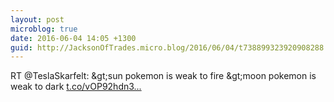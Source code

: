 ```yaml
---
layout: post
microblog: true
date: 2016-06-04 14:05 +1300
guid: http://JacksonOfTrades.micro.blog/2016/06/04/t738899323920908288.html
---
```

RT @TeslaSkarfelt: &amp;gt;sun pokemon is weak to fire
&amp;gt;moon pokemon is weak to dark [t.co/vOP92hdn3...](https://t.co/vOP92hdn38)
